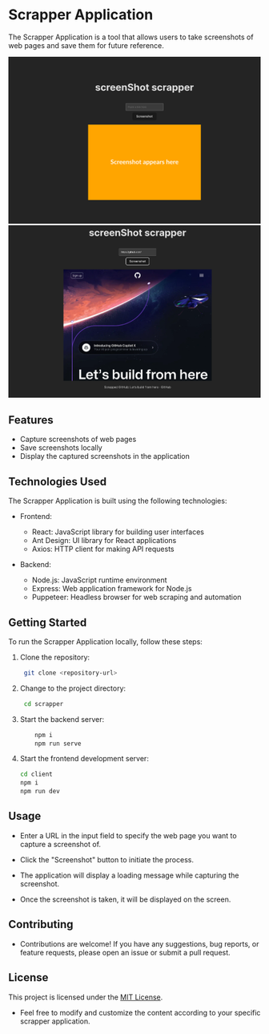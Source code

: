 # Scrapper Application

The Scrapper Application is a tool that allows users to take screenshots of web pages and save them for future reference.

<img src="./client/src/assets/images/screenshoter.png" alt="home-page"/>

<img src="./client/src/assets/images/donescrapping.png" alt="home-page"/>

## Features

- Capture screenshots of web pages
- Save screenshots locally
- Display the captured screenshots in the application

## Technologies Used

The Scrapper Application is built using the following technologies:

- Frontend:
  - React: JavaScript library for building user interfaces
  - Ant Design: UI library for React applications
  - Axios: HTTP client for making API requests

- Backend:
  - Node.js: JavaScript runtime environment
  - Express: Web application framework for Node.js
  - Puppeteer: Headless browser for web scraping and automation

## Getting Started

To run the Scrapper Application locally, follow these steps:

1. Clone the repository:

   ```bash
    git clone <repository-url>
   ```
2. Change to the project directory:

    ```bash
     cd scrapper
    ```
3. Start the backend server:
    ```bash
        npm i
        npm run serve
    ```
4. Start the frontend development server:

    ```bash
    cd client
    npm i
    npm run dev
    ```
## Usage

- Enter a URL in the input field to specify the web page you want to capture a screenshot of.

- Click the "Screenshot" button to initiate the process.

- The application will display a loading message while capturing the screenshot.

- Once the screenshot is taken, it will be displayed on the screen.

## Contributing

- Contributions are welcome! If you have any suggestions, bug reports, or feature requests, please open an issue or submit a pull request.

## License

This project is licensed under the [MIT License](https://chat.openai.com/c/LICENSE).


- Feel free to modify and customize the content according to your specific scrapper application.
